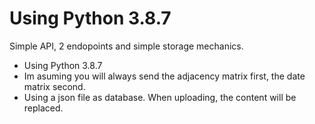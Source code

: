 # Using Python 3.8.7

Simple API, 2 endopoints and simple storage mechanics.

* Using Python 3.8.7
* Im asuming you will always send the adjacency matrix first, the date matrix second.
* Using a json file as database. When uploading, the content will be replaced.

